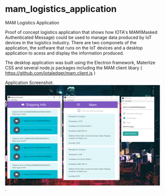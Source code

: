 # mam_logistics_application
MAM Logistics Application


Proof of concept logistics application that shows how IOTA's MAM(Masked Authenticated Message) could be used to manage data produced by IoT devices in the logistics industry. There are two componets of the application, the sotfware that runs on the IoT devices and a desktop application to acess and display the information produced.

The desktop application was built using the Electron framework, Materilze CSS and several node.js packages including the MAM client libary ( https://github.com/iotaledger/mam.client.js )


Application Screenshot: ![app screenshot](images/app.png).
